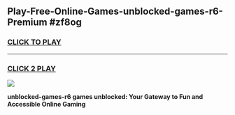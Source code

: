 
## Play-Free-Online-Games-unblocked-games-r6-Premium #zf8og
<h3>
<a href="https://premium.freeplayer.one?title=unblocked-games-r6&ref=8M">CLICK TO PLAY</a></h3>
<hr>

<h3>
<a href="https://premium.freeplayer.one?title=unblocked-games-r6&ref=8M">CLICK 2 PLAY</a>
  
</h3>

<a href="https://premium.freeplayer.one?title=unblocked-games-r6&ref=8M"><img src="https://clearcache.store/games.png"></a>


**unblocked-games-r6 games unblocked: Your Gateway to Fun and Accessible Online Gaming**
